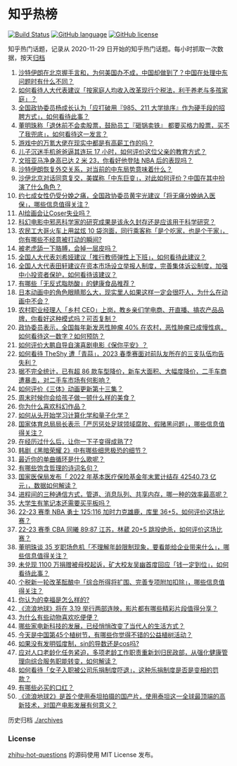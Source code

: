 # 知乎热榜
[![Build Status](https://github.com/ToWeLong/zhihu-hot-questions/workflows/CI/badge.svg)](https://github.com/ToWeLong/zhihu-hot-questions/actions)
[![GitHub language](https://img.shields.io/badge/language-golang-orange.svg)](https://golang.org/)
[![GitHub license](https://img.shields.io/github/license/ToWeLong/zhihu-hot-questions)](https://github.com/ToWeLong/zhihu-hot-questions/blob/main/LICENSE)

知乎热门话题，记录从 2020-11-29 日开始的知乎热门话题。每小时抓取一次数据，按天[归档](./archives)

<!-- BEGIN -->

1. [沙特伊朗在北京握手言和，为何美国办不成，中国却做到了？中国在处理中东问题时有什么不同？](https://www.zhihu.com/question/589062646)
1. [如何看待人大代表建议「按家庭人均收入改革现行个税法，利于养老与多孩家庭」？](https://www.zhihu.com/question/588383118)
1. [全国政协委员杨成长认为「应打破用『985、211 大学排序』作为硬手段的招聘方式」，如何看待此事？](https://www.zhihu.com/question/588479623)
1. [董明珠称「退休前不会卖股票，鼓励员工『砸锅卖铁』 都要买格力股票，买不了我兜底」，如何看待这一发言？](https://www.zhihu.com/question/588877790)
1. [游戏中的万氪大佬在现实中都是有高薪工作的吗？](https://www.zhihu.com/question/431746142)
1. [儿子沉迷手机爸爸逼其连玩 17 小时，如何评价这位父亲的教育方式？](https://www.zhihu.com/question/588510713)
1. [文班亚马净身高已达 2 米 23，你看好他登陆 NBA 后的表现吗？](https://www.zhihu.com/question/585599772)
1. [沙特伊朗恢复外交关系，对当前的中东局势意味着什么？](https://www.zhihu.com/question/588818081)
1. [沙伊北京对话同意复交，美媒称「中东巨变」，对此如何评价？中国在其中扮演了什么角色？](https://www.zhihu.com/question/588867400)
1. [约七成女性仍受分娩之痛，全国政协委员黄宇光建议「将无痛分娩纳入医保」，哪些信息值得关注？](https://www.zhihu.com/question/589064086)
1. [AI绘画会让Coser失业吗？](https://www.zhihu.com/question/585762473)
1. [科幻电影中邪恶科学家的研究成果是该永久封存还是应该用于科学研究？](https://www.zhihu.com/question/530948401)
1. [农民工大哥火车上用盆炫 10 袋泡面，同行乘客称「是个吃家，也是个干家」，你有哪些不经意被打动的瞬间?](https://www.zhihu.com/question/588457201)
1. [被老虎舔一下胳膊，会掉一层皮吗？](https://www.zhihu.com/question/587649187)
1. [全国人大代表刘希娅建议「推行教师弹性上下班」，如何看待此建议？](https://www.zhihu.com/question/589064183)
1. [全国人大代表田轩建议在资本市场设立举报人制度，完善集体诉讼制度，加强中小投资者保护，如何看待该建议？](https://www.zhihu.com/question/588691774)
1. [有哪些「无反式脂肪酸」的健康食品推荐？](https://www.zhihu.com/question/586673429)
1. [日本动画中的角色眼睛那么大，现实里人如果这样一定会很吓人，为什么在动画中不会？](https://www.zhihu.com/question/584097543)
1. [农村职业经理人「乡村 CEO」上岗，教乡亲们学电商、开直播、搞农产品品牌，你看好这种模式吗？可否复制？](https://www.zhihu.com/question/587305050)
1. [政协委员表示，全国每年新发恶性肿瘤 40% 在农村，恶性肿瘤已成慢性病，如何看待这一数字？如何预防？](https://www.zhihu.com/question/588964539)
1. [如何评价大鹏自导自演喜剧电影《保你平安》？](https://www.zhihu.com/question/587686773)
1. [如何看待 TheShy 遭「青蒜」，2023 春季赛面对前队友所在的三支队伍均告失利？](https://www.zhihu.com/question/588996006)
1. [据不完全统计，已有超 86 款车型降价，新车大面积、大幅度降价，二手车商遭暴击，对二手车市场有何影响？](https://www.zhihu.com/question/588874290)
1. [如何评价《三体》动画更新第十三集？](https://www.zhihu.com/question/588863823)
1. [周末时候你会给孩子做一顿什么样的美食？](https://www.zhihu.com/question/584191731)
1. [你为什么喜欢科幻作品？](https://www.zhihu.com/question/588270305)
1. [如何从头开始学习计算化学和量子化学？](https://www.zhihu.com/question/588719010)
1. [国家体育总局局长表示「严厉惩处足球领域腐败、假赌黑问题」，哪些信息值得关注？](https://www.zhihu.com/question/589073660)
1. [在经历过什么后，让你一下子变得成熟了?](https://www.zhihu.com/question/588994340)
1. [韩剧《黑暗荣耀 2》中有哪些细思极恐的细节？](https://www.zhihu.com/question/588689779)
1. [最近你的单曲循环是什么歌呢？](https://www.zhihu.com/question/588809692)
1. [有哪些饱含哲理的诗词名句？](https://www.zhihu.com/question/588988196)
1. [国家医保局发布「 2022 年基本医疗保险基金年末累计结存 42540.73 亿元」，数据如何解读？](https://www.zhihu.com/question/588538541)
1. [进程间的三种通信方式，管道、消息队列、共享内存，哪一种的效率最高呢？](https://www.zhihu.com/question/400084488)
1. [大学生有笔记本还需要买平板吗？](https://www.zhihu.com/question/589022449)
1. [22-23 赛季 NBA 勇士 125:116 加时力克雄鹿，库里 36+5，如何评价这场比赛？](https://www.zhihu.com/question/589058815)
1. [22-23 赛季 CBA 同曦 89:87 江苏，林葳 20+5 跳投绝杀，如何评价这场比赛？](https://www.zhihu.com/question/588958482)
1. [董明珠谈 35 岁职场危机「不理解年龄限制现象，要看能给企业带来什么」，哪些信息值得关注？](https://www.zhihu.com/question/589064088)
1. [未兑现 1100 万捐赠被母校起诉，矿大校友吴幽首度回应「钱一定到位」，如何看待此事？](https://www.zhihu.com/question/589095869)
1. [个税新一轮改革酝酿中「综合所得将扩围、完善专项附加扣除」，哪些信息值得关注？](https://www.zhihu.com/question/589095896)
1. [你认为的幸福是怎么样的?](https://www.zhihu.com/question/579080476)
1. [《流浪地球》将在 3.19 举行两部连映，影片都有哪些精彩片段值得分享？](https://www.zhihu.com/question/588684657)
1. [为什么有些动物喜欢吃便便？](https://www.zhihu.com/question/581578400)
1. [哪些家电新科技的发展，已经悄悄改变了当代人的生活方式？](https://www.zhihu.com/question/588749514)
1. [今天是中国第45个植树节，有哪些你觉得不错的公益植树活动？](https://www.zhihu.com/question/589061868)
1. [如果没有发明弧度制，sin的导数还是cos吗?](https://www.zhihu.com/question/587280439)
1. [应对人口老龄化任务紧迫，多项老龄工作职责重新划归民政部，从强化健康管理向综合服务职能转变，如何解读？](https://www.zhihu.com/question/588253569)
1. [如何看待「女子入职被公司乐捐制度吓退」，这种乐捐制度是否是变相的罚款？](https://www.zhihu.com/question/588446708)
1. [有哪些必买的口红？](https://www.zhihu.com/question/442011507)
1. [《流浪地球2》是首个使用泰坦拍摄的国产片，使用泰坦这一全球最顶端的高新技术，对国产电影发展有何意义？](https://www.zhihu.com/question/588872450)

<!-- END -->

历史归档 [./archives](./archives)


### License
[zhihu-hot-questions](https://github.com/towelong/zhihu-hot-questions) 的源码使用 MIT License 发布。
